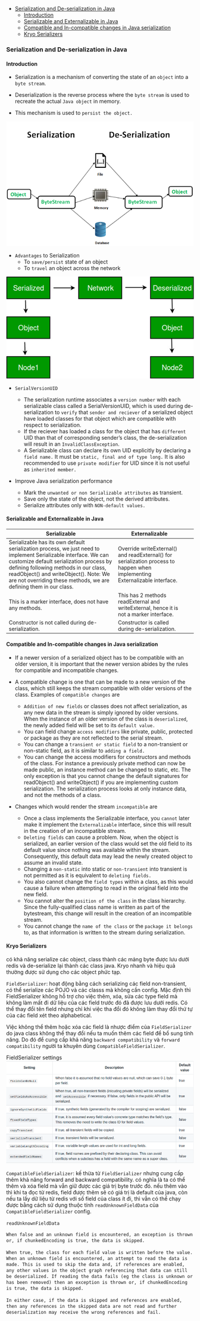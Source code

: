 - [Serialization and De-serialization in Java](#serialization-and-de-serialization-in-java)
  - [Introduction](#introduction)
  - [Serializable and Externalizable in Java](#serializable-and-externalizable-in-java)
  - [Compatible and In-compatible changes in Java serialization](#compatible-and-in-compatible-changes-in-java-serialization)
  - [Kryo Serializers](#kryo-serializers)

### Serialization and De-serialization in Java

#### Introduction

+ Serialization is a mechanism of converting the state of an `object` into a `byte stream`. 

+ Deserialization is the reverse process where the `byte stream` is used to recreate the actual `Java object` in memory. 

+ This mechanism is used to `persist the object.`

![x](image/serialize-deserialize-java.png)

+ `Advantages` to Serialization
  + To `save/persist` state of an object
  + To `travel` an object across the network

![x](image/advantages-of-serialization.jpg)    

+ `SerialVersionUID`
  + The serialization runtime associates a `version number` with each serializable class called a SerialVersionUID, which is used during de-serialization to `verify` that `sender and reciever` of a serialized object have loaded classes for that object which are compatible with respect to serialization.
  + If the reciever has loaded a class for the object that has `different` UID than that of corresponding sender’s class, the de-serialization will result in an `InvalidClassException`.
  + A Serializable class can declare its own UID explicitly by declaring a `field name.` It must be `static, final and of type long.` It is also recommended to use `private modifier` for UID since it is not useful as `inherited member.`

+ Improve Java serialization performance
  + Mark the `unwanted or non Serializable attributes` as transient.
  + Save only the state of the object, not the derived attributes.
  + Serialize attributes only with `NON-default values.`
  
#### Serializable and Externalizable in Java

| Serializable                                                                                                                                                                                                                                                                                                              | Externalizable                                                                                                                   |   |   |
|---------------------------------------------------------------------------------------------------------------------------------------------------------------------------------------------------------------------------------------------------------------------------------------------------------------------------|----------------------------------------------------------------------------------------------------------------------------------|---|---|
| Serializable has its own default serialization process, we just need to implement Serializable interface\. We can customize default serialization process by defining following methods in our class, readObject\(\) and writeObject\(\)\. Note: We are not overriding these methods, we are defining them in our class\. | Override writeExternal\(\) and readExternal\(\) for serialization process to happen when implementing Externalizable interface\. |   |   |
| This is a marker interface, does not have any methods\.                                                                                                                                                                                                                                                                   | This has 2 methods readExternal and writeExternal, hence it is not a marker interface\.                                          |   |   |
| Constructor is not called during de\-serialization\.                                                                                                                                                                                                                                                                      | Constructor is called during de\-serialization\.                                                                        

#### Compatible and In-compatible changes in Java serialization

+ If a newer version of a serialized object has to be compatible with an older version, it is important that the newer version abides by the rules for compatible and incompatible changes.

+ A compatible change is one that can be made to a new version of the class, which still keeps the stream compatible with older versions of the class. Examples of `compatible changes` are
  + `Addition of new fields` or classes does not affect serialization, as any new data in the stream is simply ignored by older versions. When the instance of an older version of the class is `deserialized`, the newly added field will be set to its `default value.`
  + You can field change `access modifiers` like private, public, protected or package as they are not reflected to the serial stream.
  + You can change a `transient or static field` to a non-transient or non-static field, as it is similar to `adding a field.`
  + You can change the access modifiers for constructors and methods of the class. For instance a previously private method can now be made public, an instance method can be changed to static, etc. The only exception is that you cannot change the default signatures for readObject() and writeObject() if you are implementing custom serialization. The serialization process looks at only instance data, and not the methods of a class.

+ Changes which would render the stream `incompatible` are
  + Once a class implements the Serializable interface, you `cannot` later make it implement the `Externalizable` interface, since this will result in the creation of an incompatible stream.
  + `Deleting fields` can cause a problem. Now, when the object is serialized, an earlier version of the class would set the old field to its default value since nothing was available within the stream. Consequently, this default data may lead the newly created object to assume an invalid state.
  + Changing a `non-static` into static or `non-transient` into transient is not permitted as it is equivalent to `deleting fields.`
  + You also cannot change the `field types` within a class, as this would cause a failure when attempting to read in the original field into the new field.
  + You cannot alter the `position of the class` in the class hierarchy. Since the fully-qualified class name is written as part of the bytestream, this change will result in the creation of an incompatible stream.
  + You cannot change the `name of the class` or the `package it belongs` to, as that information is written to the stream during serialization.

#### Kryo Serializers

có khả năng serialize các object, class thành các mảng byte được lưu dưới redis và de-serialize lại thành các class java. Kryo nhanh và hiệu quả thường được sử dụng cho các object phức tạp.

`FieldSerializer`: hoạt động bằng cách serializing các field non-transient, có thể serialize các POJO và các classs mà không cần config. Mặc định thì FieldSerializer không hỗ trợ cho việc thêm, xóa, sửa các type field mà không làm mất đi dữ liệu của các field trước đó đã được lưu dưới redis. Có thể thay đổi tên field nhưng chỉ khi việc tha đổi đó không làm thay đổi thứ tự của các field xét theo alphabetical.

Việc không thể thêm hoặc xóa các field là nhược điểm của `FieldSerializer` do java class không thể thay đổi nếu ta muốn thêm các field để bổ sung tính năng. Do đó để cung cấp khả năng `backward compatibility` và ` forward compatibility ` người ta khuyên dùng `CompatibleFieldSerializer`.

FieldSerializer settings
![x](image/field-setting.png)

`CompatibleFieldSerializer`: kế thừa từ `FieldSerializer` nhưng cung cấp thêm khả năng  forward and backward compatibility. có nghĩa là ta có thể thêm và xóa field mà vẫn giữ được các giá trị byte trước đó. nếu thêm vào thì khi ta đọc từ redis, field được thêm sẽ có giá trị là default của java, còn nếu ta lấy dữ liệu từ redis với số field của class ít đi, thì vẫn có thể chạy được bằng cách sử dụng thuộc tính `readUnknownFieldData` của `CompatibleFieldSerializer` config.

`readUnknownFieldData`

```
When false and an unknown field is encountered, an exception is thrown or, if chunkedEncoding is true, the data is skipped.

When true, the class for each field value is written before the value. When an unknown field is encountered, an attempt to read the data is made. This is used to skip the data and, if references are enabled, any other values in the object graph referencing that data can still be deserialized. If reading the data fails (eg the class is unknown or has been removed) then an exception is thrown or, if chunkedEncoding is true, the data is skipped.

In either case, if the data is skipped and references are enabled, then any references in the skipped data are not read and further deserialization may receive the wrong references and fail.
```


